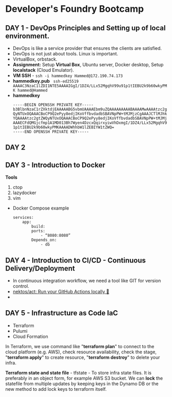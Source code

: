 # Developer's Foundry Bootcamp

## DAY 1 - DevOps Principles and Setting up of local environment.

- DevOps is like a service provider that ensures the clients are satisfied.
- DevOps is not just about tools. Linux is important.
- VirtualBox, orbstack.
- **Assignment:** Setup **Virtual Box**, Ubuntu server, Docker desktop, Setup **localstack** (Cloud Emulator).
- **VM SSH** - `ssh -i hammedkey Hammed@172.190.74.173`
- **hammedkey.pub**
``` ssh-ed25519 AAAAC3NzaC1lZDI1NTE5AAAAIGgI/1DZ4/LLx52MgqhV99u91p1tIEBU2k9b60wkyPMK hammed@Hammed```
- **hammedkey**
	```
	-----BEGIN OPENSSH PRIVATE KEY-----
	b3BlbnNzaC1rZXktdjEAAAAABG5vbmUAAAAEbm9uZQAAAAAAAAABAAAAMwAAAAtzc2gtZW
	QyNTUxOQAAACBoCP9Q2ePyy8edjIKoVffbvdadbSBAVNpPW+tMJMjzCgAAAJCTlMJhk5TC
	YQAAAAtzc2gtZWQyNTUxOQAAACBoCP9Q2ePyy8edjIKoVffbvdadbSBAVNpPW+tMJMjzCg
	AAAECFdQMGjcfmp1A1MD013Bh7Wyen4DzcxQqirxyiwVhDxmgI/1DZ4/LLx52MgqhV99u9
	1p1tIEBU2k9b60wkyPMKAAAADWhhbW1lZEBIYW1tZWQ=
	-----END OPENSSH PRIVATE KEY-----
	```

## DAY 2

## DAY 3 - Introduction to Docker
**Tools**
 1. ctop
 2. lazydocker
 3. vim
- Docker Compose example
	```
	services:
		app:
			build:
			ports:
				- “8080:8080”
			Depends_on:
				- db
	```
## DAY 4 - Introduction to CI/CD - Continuous Delivery/Deployment
- In continuous integration workflow, we need a tool like GIT for version control.
- [nektos/act: Run your GitHub Actions locally 🚀](https://github.com/nektos/act)
- 

## DAY 5 - Infrastructure as Code IaC
- Terraform
- Pulumi
- Cloud Formation

In Terraform, we use command like "**terraform plan**" to connect to the cloud platform (e.g. AWS), check resource availability, check the stage, "**terraform apply**" to create resource, "**terraform destroy**" to delete your infra.

**Terraform state and state file** - tfstate - To store infra state files. It is preferably in an object form, for example AWS S3 bucket. We can **lock** the statefile from multiple updates by keeping keys in the Dynamo DB or the new method to add lock keys to terraform itself.
